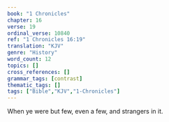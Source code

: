 ```yaml
---
book: "1 Chronicles"
chapter: 16
verse: 19
ordinal_verse: 10840
ref: "1 Chronicles 16:19"
translation: "KJV"
genre: "History"
word_count: 12
topics: []
cross_references: []
grammar_tags: [contrast]
thematic_tags: []
tags: ["Bible","KJV","1-Chronicles"]
---
```

When ye were but few, even a few, and strangers in it.
